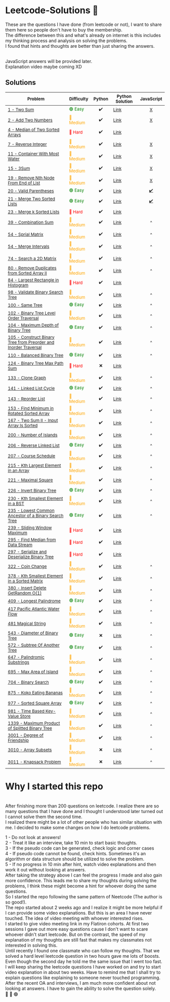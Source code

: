# Leetcode-Solutions  🚀
These are the questions I have done (from leetcode or not), I want to share them here so people don't have to buy the membership.
</br>
The difference between this and what's already on internet is this includes my thinking process and analysis on solving the problems.</br>
I found that hints and thoughts are better than just sharing the answers.

</br>
JavaScript answers will be provided later.
</br>
Explanation video maybe coming XD

## Solutions


<sub>Problem</sub> | <sub>Difficulty</sub>| <sub>Python</sub>  | <sub>Python Solution<sub> | <sub>JavaScript</sub>
---- | ---- | ---- | ---- | ----
<sub>[1 - Two Sum](https://leetcode.com/problems/two-sum/)</sub> | <sub style="color: green">&#128994; Easy</sub> | <sub><div align='center'>✔️</div></sub> | <sub>[Link](https://github.com/yluo3421/Leetcode-Solutions/tree/main/Python/1-two-sum/)</sub> | <sub><div align='center'>[X]()</div></sub> 
<sub>[2 - Add Two Numbers](https://leetcode.com/problems/add-two-numbers/)</sub> | <sub style="color: orange">&#x1F538; Medium</sub> | <sub><div align='center'>✔️</div></sub> | <sub>[Link](https://github.com/yluo3421/Leetcode-Solutions/blob/main/Python/2-add-two-numbers/)</sub> | <sub><div align='center'>[X]()</div></sub> 
<sub>[4 - Median of Two Sorted Arrays](https://leetcode.com/problems/median-of-two-sorted-arrays/)</sub> | <sub style="color: red">&#x1F534; Hard</sub> | <sub><div align='center'>✔️</div></sub> | <sub>[Link](https://github.com/yluo3421/Leetcode-Solutions/blob/main/Python/4-median-of-two-sorted-arrays/)</sub> | <sub><div align='center'></div></sub> 
<sub>[7 - Reverse Integer](https://leetcode.com/problems/reverse-integer/)</sub> | <sub style="color: orange">&#x1F538; Medium</sub> | <sub><div align='center'>✔️</div></sub> | <sub>[Link](https://github.com/yluo3421/Leetcode-Solutions/blob/main/Python/7-reverse-integer/)</sub> | <sub><div align='center'>[X]()</div></sub> 
<sub>[11 - Container With Most Water](https://leetcode.com/problems/container-with-most-water/)</sub> | <sub style="color: orange">&#x1F538; Medium</sub> | <sub><div align='center'>✔️</div></sub> | <sub>[Link](https://github.com/yluo3421/Leetcode-Solutions/blob/main/Python/11-container-with-most-water/)</sub> | <sub><div align='center'>[X]()</div></sub> 
<sub>[15 - 3Sum](https://gist.github.com/reddyprasade/5ed51cccf3fd918f939082ff33d5a5c3)</sub> | <sub style="color: orange">&#x1F538; Medium</sub> | <sub><div align='center'>✔️</div></sub> | <sub>[Link](https://github.com/yluo3421/Leetcode-Solutions/blob/main/Python/15-3Sum.py/)</sub> | <sub><div align='center'>[X]()</div></sub> 
<sub>[19 - Remove Nth Node From End of List](https://leetcode.com/problems/remove-nth-node-from-end-of-list/)</sub> | <sub style="color: orange">&#x1F538; Medium</sub> | <sub><div align='center'>✔️</div></sub> | <sub>[Link](https://github.com/yluo3421/Leetcode-Solutions/blob/main/Python/19-Remove-Nth-Node-From-End-Of-List.py/)</sub> | <sub><div align='center'>[X]()</div></sub> 
<sub>[20 - Valid Parentheses](https://leetcode.com/problems/valid-parentheses/)</sub> | <sub style="color: green">&#128994; Easy</sub> | <sub><div align='center'>✔️</div></sub> | <sub>[Link](https://github.com/yluo3421/Leetcode-Solutions/blob/main/Python/20-Valid-Parentheses.py/)</sub> | <sub><div align='center'>[✔️](https://github.com/yluo3421/Leetcode-Solutions/blob/main/JavaScript/20-Valid-Parentheses.js/)</div></sub> 
<sub>[21 - Merge Two Sorted Lists](https://leetcode.com/problems/merge-two-sorted-lists/)</sub> | <sub style="color: green">&#128994; Easy</sub> | <sub><div align='center'>✔️</div></sub> | <sub>[Link](https://github.com/yluo3421/Leetcode-Solutions/blob/main/Python/21-Merge-Two-Sorted-Lists.py/)</sub> | <sub><div align='center'>[✔️](https://github.com/yluo3421/Leetcode-Solutions/blob/main/JavaScript/21-Merge-Two-Sorted-Lists.js/~``)</div></sub> 
<sub>[23 - Merge k Sorted Lists](https://leetcode.com/problems/merge-k-sorted-lists/)</sub> | <sub style="color: red">&#x1F534; Hard</sub> | <sub><div align='center'>✔️</div></sub> | <sub>[Link](https://github.com/yluo3421/Leetcode-Solutions/blob/main/Python/23-Merge-K-Sorted-Lists.py/)</sub> | <sub><div align='center'></div></sub> 
<sub>[39 - Combination Sum](https://leetcode.com/problems/combination-sum/)</sub> | <sub style="color: orange">&#x1F538; Medium</sub> | <sub><div align='center'>✔️</div></sub> | <sub>[Link](https://github.com/yluo3421/Leetcode-Solutions/blob/main/Python/39-Combination-Sum.py/)</sub> | <sub><div align='center'>^</div></sub> 
<sub>[54 - Sprial Matrix](https://leetcode.com/problems/combination-sum/)</sub> | <sub style="color: orange">&#x1F538; Medium</sub> | <sub><div align='center'>✔️</div></sub> | <sub>[Link](https://github.com/yluo3421/Leetcode-Solutions/blob/main/Python/39-Combination-Sum.py/)</sub> | <sub><div align='center'>^</div></sub> 
<sub>[54 - Merge Intervals](https://leetcode.com/problems/merge-intervals/)</sub> | <sub style="color: orange">&#x1F538; Medium</sub> | <sub><div align='center'>✔️</div></sub> | <sub>[Link](https://github.com/yluo3421/Leetcode-Solutions/blob/main/Python/0056-merge-intervals/)</sub> | <sub><div align='center'>^</div></sub> 
<sub>[74 - Search a 2D Matrix](https://leetcode.com/problems/search-a-2d-matrix/)</sub> | <sub style="color: orange">&#x1F538; Medium</sub> | <sub><div align='center'>✔️</div></sub> | <sub>[Link](https://github.com/yluo3421/Leetcode-Solutions/blob/main/Python/74-Search-A-2D-Matrix.py/)</sub> | <sub><div align='center'>^</div></sub> 
<sub>[80 - Remove Duplicates from Sorted Array II](https://leetcode.com/problems/remove-duplicates-from-sorted-array-ii/)</sub> | <sub style="color: orange">&#x1F538; Medium</sub> | <sub><div align='center'>✔️</div></sub> | <sub>[Link](https://github.com/yluo3421/Leetcode-Solutions/blob/main/Python/80-Remove-Duplicates-From-Sorted-Array-II.py/)</sub> | <sub><div align='center'>^</div></sub> 
<sub>[84 - Largest Rectangle in Histogram](https://leetcode.com/problems/largest-rectangle-in-histogram/)</sub> | <sub style="color: red">&#x1F534; Hard</sub> | <sub><div align='center'>✔️</div></sub> | <sub>[Link](https://github.com/yluo3421/Leetcode-Solutions/blob/main/Python/84-largest-rectangle-in-histogram/)</sub> | <sub><div align='center'></div></sub> 
<sub>[98 - Validate Binary Search Tree](https://leetcode.com/problems/validate-binary-search-tree/)</sub> | <sub style="color: orange">&#x1F538; Medium</sub> | <sub><div align='center'>✔️</div></sub> | <sub>[Link](https://github.com/yluo3421/Leetcode-Solutions/blob/main/Python/98-Validate-Binary-Search-Tree.py/)</sub> | <sub><div align='center'>^</div></sub> 
<sub>[100 - Same Tree](https://leetcode.com/problems/same-tree/)</sub> | <sub style="color: green">&#128994; Easy</sub> | <sub><div align='center'>✔️</div></sub> | <sub>[Link](https://github.com/yluo3421/Leetcode-Solutions/blob/main/Python/100-Same-Tree.py/)</sub> | <sub><div align='center'>^</div></sub> 
<sub>[102 - Binary Tree Level Order Traversal](https://leetcode.com/problems/binary-tree-level-order-traversal/)</sub> | <sub style="color: orange">&#x1F538; Medium</sub> | <sub><div align='center'>✔️</div></sub> | <sub>[Link](https://github.com/yluo3421/Leetcode-Solutions/blob/main/Python/102-Binary-Tree-Level-Order-Traversal.py/)</sub> | <sub><div align='center'>^</div></sub> 
<sub>[104 - Maximum Depth of Binary Tree](https://leetcode.com/problems/maximum-depth-of-binary-tree/)</sub> | <sub style="color: green">&#128994; Easy</sub> | <sub><div align='center'>✔️</div></sub> | <sub>[Link](https://github.com/yluo3421/Leetcode-Solutions/blob/main/Python/104-Maximum-Depth-Of-Binary-Tree.py/)</sub> | <sub><div align='center'>^</div></sub> 
<sub>[105 - Construct Binary Tree from Preorder and Inorder Traversal](https://leetcode.com/problems/construct-binary-tree-from-preorder-and-inorder-traversal/)</sub> | <sub style="color: orange">&#x1F538; Medium</sub> | <sub><div align='center'>✔️</div></sub> | <sub>[Link](https://github.com/yluo3421/Leetcode-Solutions/blob/main/Python/105-Construct-Binary-Tree-From-Preorder-and-Inorder-Traversal.py/)</sub> | <sub><div align='center'>^</div></sub> 
<sub>[110 - Balanced Binary Tree](https://leetcode.com/problems/balanced-binary-tree/)</sub> | <sub style="color: green">&#128994; Easy</sub> | <sub><div align='center'>✔️</div></sub> | <sub>[Link](https://github.com/yluo3421/Leetcode-Solutions/blob/main/Python/110-Balanced-Binary-Tree.py/)</sub> | <sub><div align='center'>^</div></sub> 
<sub>[124 - Binary Tree Max Path Sum](https://leetcode.com/problems/binary-tree-maximum-path-sum/)</sub> | <sub style="color: red">&#x1F534; Hard</sub> | <sub><div align='center'>❌</div></sub> | <sub>[Link](https://github.com/yluo3421/Leetcode-Solutions/blob/main/Python/124-Binary-Tree-Max-Path-Sum.py/)</sub> | <sub><div align='center'></div></sub> 
<sub>[133 - Clone Graph](https://leetcode.com/problems/clone-graph/)</sub> | <sub style="color: orange">&#x1F538; Medium</sub> | <sub><div align='center'>✔️</div></sub> | <sub>[Link](https://github.com/yluo3421/Leetcode-Solutions/blob/main/Python/133-Clone-Graph.py/)</sub> | <sub><div align='center'>^</div></sub> 
<sub>[141 - Linked List Cycle](https://leetcode.com/problems/linked-list-cycle/)</sub> | <sub style="color: green">&#128994; Easy</sub> | <sub><div align='center'>✔️</div></sub> | <sub>[Link](https://github.com/yluo3421/Leetcode-Solutions/blob/main/Python/141-linked-list-cycle/)</sub> | <sub><div align='center'>^</div></sub> 
<sub>[143 - Reorder List](https://leetcode.com/problems/reorder-list/)</sub> | <sub style="color: orange">&#x1F538; Medium</sub> | <sub><div align='center'>✔️</div></sub> | <sub>[Link](https://github.com/yluo3421/Leetcode-Solutions/blob/main/Python/143-Reorder-List.py/)</sub> | <sub><div align='center'>^</div></sub> 
<sub>[153 - Find Minimum in Rotated Sorted Array](https://leetcode.com/problems/find-minimum-in-rotated-sorted-array/)</sub> | <sub style="color: orange">&#x1F538; Medium</sub> | <sub><div align='center'>✔️</div></sub> | <sub>[Link](https://github.com/yluo3421/Leetcode-Solutions/blob/main/Python/153-Find-Minimum-In-Rotated-Sorted-Array.py/)</sub> | <sub><div align='center'>^</div></sub> 
<sub>[167 - Two Sum II - Input Array Is Sorted](https://leetcode.com/problems/two-sum-ii-input-array-is-sorted/)</sub> | <sub style="color: orange">&#x1F538; Medium</sub> | <sub><div align='center'>✔️</div></sub> | <sub>[Link](https://github.com/yluo3421/Leetcode-Solutions/blob/main/Python/167-two-sum-ii-input-array-is-sorted/)</sub> | <sub><div align='center'>^</div></sub> 
<sub>[200 - Number of Islands](https://leetcode.com/problems/number-of-islands/)</sub> | <sub style="color: orange">&#x1F538; Medium</sub> | <sub><div align='center'>✔️</div></sub> | <sub>[Link](https://github.com/yluo3421/Leetcode-Solutions/blob/main/Python/200-Number-Of-Islands.py/)</sub> | <sub><div align='center'>^</div></sub> 
<sub>[206 - Reverse Linked List](https://leetcode.com/problems/reverse-linked-list/)</sub> | <sub style="color: green">&#128994; Easy</sub> | <sub><div align='center'>✔️</div></sub> | <sub>[Link](https://github.com/yluo3421/Leetcode-Solutions/blob/main/Python/206-Reverse-Linked-List.py/)</sub> | <sub><div align='center'>^</div></sub> 
<sub>[207 - Course Schedule](https://leetcode.com/problems/course-schedule/)</sub> | <sub style="color: orange">&#x1F538; Medium</sub> | <sub><div align='center'>✔️</div></sub> | <sub>[Link](https://github.com/yluo3421/Leetcode-Solutions/blob/main/Python/207-Course-Schedule.py/)</sub> | <sub><div align='center'>^</div></sub> 
<sub>[215 - Kth Largest Element in an Array](https://leetcode.com/problems/kth-largest-element-in-an-array/)</sub> | <sub style="color: orange">&#x1F538; Medium</sub> | <sub><div align='center'>✔️</div></sub> | <sub>[Link](https://github.com/yluo3421/Leetcode-Solutions/blob/main/Python/215-kth-largest-element-in-an-array/)</sub> | <sub><div align='center'>^</div></sub> 
<sub>[221 - Maximal Square](https://leetcode.com/problems/maximal-square/)</sub> | <sub style="color: orange">&#x1F538; Medium</sub> | <sub><div align='center'>✔️</div></sub> | <sub>[Link](https://github.com/yluo3421/Leetcode-Solutions/blob/main/Python/221-maximal-square/)</sub> | <sub><div align='center'>^</div></sub> 
<sub>[226 - Invert Binary Tree](https://leetcode.com/problems/invert-binary-tree/)</sub> | <sub style="color: green">&#128994; Easy</sub> | <sub><div align='center'>✔️</div></sub> | <sub>[Link](https://github.com/yluo3421/Leetcode-Solutions/blob/main/Python/226-Invert-Binary-Tree.py/)</sub> | <sub><div align='center'>^</div></sub> 
<sub>[230 - Kth Smallest Element in a BST](https://leetcode.com/problems/kth-smallest-element-in-a-bst/)</sub> | <sub style="color: orange">&#x1F538; Medium</sub> | <sub><div align='center'>✔️</div></sub> | <sub>[Link](https://github.com/yluo3421/Leetcode-Solutions/blob/main/Python/230-Kth-Smallest-Element-In-A-BST.py/)</sub> | <sub><div align='center'>^</div></sub> 
<sub>[235 - Lowest Common Ancestor of a Binary Search Tree](https://leetcode.com/problems/lowest-common-ancestor-of-a-binary-search-tree/)</sub> | <sub style="color: green">&#128994; Easy</sub> | <sub><div align='center'>✔️</div></sub> | <sub>[Link](https://github.com/yluo3421/Leetcode-Solutions/blob/main/Python/235-Lowest-Common-Ancestor-Of-A-Binary-Search-Tree.py/)</sub> | <sub><div align='center'>^</div></sub> 
<sub>[239 - Sliding Window Maximum](https://leetcode.com/problems/sliding-window-maximum/)</sub> | <sub style="color: red">&#x1F534; Hard</sub> | <sub><div align='center'>✔️</div></sub> | <sub>[Link](https://github.com/yluo3421/Leetcode-Solutions/blob/main/Python/239-sliding-window-maximum/)</sub> | <sub><div align='center'></div></sub> 
<sub>[295 - Find Median from Data Stream](https://leetcode.com/problems/find-median-from-data-stream/)</sub> | <sub style="color: red">&#x1F534; Hard</sub> | <sub><div align='center'>✔️</div></sub> | <sub>[Link](https://github.com/yluo3421/Leetcode-Solutions/blob/main/Python/295-Find-Median-From-Data-Stream.py/)</sub> | <sub><div align='center'></div></sub> 
<sub>[297 - Serialize and Deserialize Binary Tree](https://leetcode.com/problems/serialize-and-deserialize-binary-tree/)</sub> | <sub style="color: red">&#x1F534; Hard</sub> | <sub><div align='center'>✔️</div></sub> | <sub>[Link](https://github.com/yluo3421/Leetcode-Solutions/blob/main/Python/297-Serialize-And-Deserialize-Binary-Tree.py/)</sub> | <sub><div align='center'></div></sub> 
<sub>[322 - Coin Change](https://leetcode.com/problems/coin-change/)</sub> | <sub style="color: orange">&#x1F538; Medium</sub> | <sub><div align='center'>✔️</div></sub> | <sub>[Link](https://github.com/yluo3421/Leetcode-Solutions/blob/main/Python/322-coin-change/)</sub> | <sub><div align='center'>^</div></sub> 
<sub>[378 -  Kth Smallest Element in a Sorted Matrix](https://leetcode.com/problems/kth-smallest-element-in-a-sorted-matrix/)</sub> | <sub style="color: orange">&#x1F538; Medium</sub> | <sub><div align='center'>✔️</div></sub> | <sub>[Link](https://github.com/yluo3421/Leetcode-Solutions/blob/main/Python/378-kth-smallest-element-in-a-sorted-matrix/)</sub> | <sub><div align='center'>^</div></sub> 
<sub>[380 -  Insert Delete GetRandom O(1)](https://leetcode.com/problems/insert-delete-getrandom-o1/)</sub> | <sub style="color: orange">&#x1F538; Medium</sub> | <sub><div align='center'>✔️</div></sub> | <sub>[Link](https://github.com/yluo3421/Leetcode-Solutions/blob/main/Python/0380-insert-delete-getrandom-o1/)</sub> | <sub><div align='center'>^</div></sub> 
<sub>[409 - Longest Palindrome](https://leetcode.com/problems/longest-palindrome/)</sub> | <sub style="color: green">&#128994; Easy</sub> | <sub><div align='center'>✔️</div></sub> | <sub>[Link](https://github.com/yluo3421/Leetcode-Solutions/blob/main/Python/409-Longest-Palindrome.py/)</sub> | <sub><div align='center'>^</div></sub> 
<sub>[417 Pacific Atlantic Water Flow](https://leetcode.com/problems/pacific-atlantic-water-flow/)</sub> | <sub style="color: orange">&#x1F538; Medium</sub> | <sub><div align='center'>✔️</div></sub> | <sub>[Link](https://github.com/yluo3421/Leetcode-Solutions/blob/main/Python/417-Pacific-Atlantic-Water-Flow.py/)</sub> | <sub><div align='center'>^</div></sub> 
<sub>[481 Magical String](https://leetcode.com/problems/magical-string/)</sub> | <sub style="color: orange">&#x1F538; Medium</sub> | <sub><div align='center'>✔️</div></sub> | <sub>[Link](https://github.com/yluo3421/Leetcode-Solutions/blob/main/Python/481-magical-string/)</sub> | <sub><div align='center'>^</div></sub> 
<sub>[543 - Diameter of Binary Tree](https://leetcode.com/problems/diameter-of-binary-tree/)</sub> | <sub style="color: green">&#128994; Easy</sub> | <sub><div align='center'>❌</div></sub> | <sub>[Link](https://github.com/yluo3421/Leetcode-Solutions/blob/main/Python/543-Diameter-Of-Binary-Tree.py/)</sub> | <sub><div align='center'>^</div></sub> 
<sub>[572 - Subtree Of Another Tree](https://leetcode.com/problems/subtree-of-another-tree/)</sub> | <sub style="color: green">&#128994; Easy</sub> | <sub><div align='center'>✔️</div></sub> | <sub>[Link](https://github.com/yluo3421/Leetcode-Solutions/blob/main/Python/572-Subtree-Of-Another-Tree.py/)</sub> | <sub><div align='center'>^</div></sub> 
<sub>[647 - Palindromic Substrings](https://leetcode.com/problems/palindromic-substrings/)</sub> | <sub style="color: orange">&#x1F538; Medium</sub> | <sub><div align='center'>✔️</div></sub> | <sub>[Link](https://github.com/yluo3421/Leetcode-Solutions/blob/main/Python/647-Palindromic-Substring.py/)</sub> | <sub><div align='center'>^</div></sub> 
<sub>[695 - Max Area of Island](https://leetcode.com/problems/max-area-of-island/)</sub> | <sub style="color: orange">&#x1F538; Medium</sub> | <sub><div align='center'>✔️</div></sub> | <sub>[Link](https://github.com/yluo3421/Leetcode-Solutions/blob/main/Python/695-Max-Area-Of-Island.py/)</sub> | <sub><div align='center'>^</div></sub> 
<sub>[704 - Binary Search](https://leetcode.com/problems/binary-search/)</sub> | <sub style="color: green">&#128994; Easy</sub> | <sub><div align='center'>✔️</div></sub> | <sub>[Link](https://github.com/yluo3421/Leetcode-Solutions/blob/main/Python/704-Binary-Search.py/)</sub> | <sub><div align='center'>^</div></sub> 
<sub>[875 - Koko Eating Bananas](https://leetcode.com/problems/koko-eating-bananas/)</sub> | <sub style="color: orange">&#x1F538; Medium</sub> | <sub><div align='center'>✔️</div></sub> | <sub>[Link](https://github.com/yluo3421/Leetcode-Solutions/blob/main/Python/875-Koko-Eating-Bananas.py/)</sub> | <sub><div align='center'>^</div></sub> 
<sub>[977 - Sorted Square Array](https://leetcode.com/problems/squares-of-a-sorted-array/)</sub> | <sub style="color: green">&#128994; Easy</sub> | <sub><div align='center'>✔️</div></sub> | <sub>[Link](https://github.com/yluo3421/Leetcode-Solutions/blob/main/Python/977-Sorted-Square-Array.py/)</sub> | <sub><div align='center'>^</div></sub> 
<sub>[981 - Time Based Key-Value Store](https://leetcode.com/problems/time-based-key-value-store/)</sub> | <sub style="color: orange">&#x1F538; Medium</sub> | <sub><div align='center'>✔️</div></sub> | <sub>[Link](https://github.com/yluo3421/Leetcode-Solutions/blob/main/Python/981-Time-Based-Key-Value-Stroe.py/)</sub> | <sub><div align='center'>^</div></sub> 
<sub>[1339 - Maximum Product of Splitted Binary Tree](https://leetcode.com/problems/maximum-product-of-splitted-binary-tree/)</sub> | <sub style="color: orange">&#x1F538; Medium</sub> | <sub><div align='center'>✔️</div></sub> | <sub>[Link](https://github.com/yluo3421/Leetcode-Solutions/blob/main/Python/1339-maximum-product-of-splitted-binary-tree/)</sub> | <sub><div align='center'>^</div></sub> 
<sub>[3001 - Degree of Friendship](https://github.com/yluo3421/Leetcode-Solutions/blob/main/Python/3001-degree-of-friendship/README.md)</sub> | <sub style="color: orange">&#x1F538; Medium</sub> | <sub><div align='center'>✔️</div></sub> | <sub>[Link](https://github.com/yluo3421/Leetcode-Solutions/blob/main/Python/3001-degree-of-friendship/3001-degree-of-friendship.py)</sub> | <sub><div align='center'>^</div></sub> 
<sub>[3010 - Array Subsets](https://github.com/yluo3421/Leetcode-Solutions/blob/main/Python/3010-array-subsets/README.md)</sub> | <sub style="color: orange">&#x1F538; Medium</sub> | <sub><div align='center'>❌</div></sub> | <sub>[Link](https://github.com/yluo3421/Leetcode-Solutions/blob/main/Python/3010-array-subsets/3010-array-subsets.py)</sub> | <sub><div align='center'>^</div></sub>
<sub>[3011 - Knapsack Problem](https://github.com/yluo3421/Leetcode-Solutions/blob/main/Python/3011-kanpsack-problem/README.md)</sub> | <sub style="color: orange">&#x1F538; Medium</sub> | <sub><div align='center'>❌</div></sub> | <sub>[Link](https://github.com/yluo3421/Leetcode-Solutions/blob/main/Python/3011-kanpsack-problem/3011-kanpsack-problem.py)</sub> | <sub><div align='center'>^</div></sub>

# Why I started this repo
</br>
After finishing more than 200 questions on leetcode. I realize there are so many questions that I have done and I thought I understood later turned out I cannot solve them the second time.</br>
I realized there might be a lot of other people who has similar situation with me. I decided to make some changes on how I do leetcode problems.</br>

1 - Do not look at answers!</br>
2 - Treat it like an interview, take 10 min to start basic thoughts.</br>
3 - If the pseudo code can be generated, check logic and corner cases</br>
4 - If pseudo code cannot be found, check hints. Sometimes it's an algorithm or data structure should be utilized to solve the problem.</br>
5 - If no progress in 10 min after hint, watch video explanations and then work it out without looking at answers.</br>
After taking the strategy above I can feel the progress I made and also gain more confidence. This leads me to share my thoughts during solving the problems, I think these might become a hint for whoever doing the same questions.</br>
So I started the repo following the same pattern of Neetcode (The author is so good!).</br>
The repo started about 2 weeks ago and I realize it might be more helpful if I can provide some video explanations. But this is an area I have never touched. The idea of video meeting with whoever interested rises.</br>
I started to give video meeting link in my Flatiron cohorts. At first two sessions I gave out more easy questions cause I don't want to scare whoever didn't start leetcode. But on the contrast, the speed of my explanation of my thoughts are still fast that makes my classmates not interested in solving this.</br>
Until recently I found one classmate who can follow my thoughts. That we solved a hard level leetcode question in two hours gave me lots of boosts. Even though the second day he told me the same issue that I went too fast.</br>
I will keep sharing the leetcode questions I have worked on and try to start video explanation in about two weeks. Have to remind me that I shall try to explain questions like explaining to someone never touched programming.</br>
After the recent OA and interviews, I am much more confident about not looking at answers. I have to gain the ability to solve the question solely.
<br/>
&#x1F538;
&#x1F534;
&#128994;
